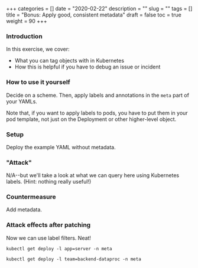 +++
categories = []
date = "2020-02-22"
description = ""
slug = ""
tags = []
title = "Bonus: Apply good, consistent metadata"
draft = false
toc = true
weight = 90
+++

### Introduction
In this exercise, we cover:

 - What you can tag objects with in Kubernetes
 - How this is helpful if you have to debug an issue or incident

### How to use it yourself
Decide on a scheme. Then, apply labels and annotations
in the `meta` part of your YAMLs.

Note that, if you want to apply labels to pods, you have to
put them in your pod template, not just on the Deployment
or other higher-level object.

### Setup
Deploy the example YAML without metadata.

### "Attack"
N/A--but we'll take a look at what we can query here
using Kubernetes labels. (Hint: nothing really useful!)

### Countermeasure
Add metadata.

### Attack effects after patching
Now we can use label filters. Neat!

`kubectl get deploy -l app=server -n meta`

`kubectl get deploy -l team=backend-dataproc -n meta`
